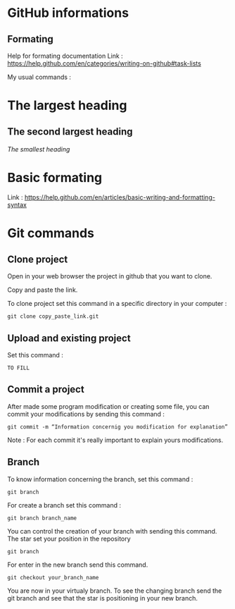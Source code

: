 # GitHub informations

## Formating
Help for formating documentation
Link : https://help.github.com/en/categories/writing-on-github#task-lists

My usual commands :
# The largest heading
## The second largest heading
###### The smallest heading

# Basic formating
Link : https://help.github.com/en/articles/basic-writing-and-formatting-syntax

# Git commands

## Clone project

Open in your web browser the project in github that you want to clone.

Copy and paste the link.

To clone project set this command in a specific directory in your computer :
```
git clone copy_paste_link.git
```
## Upload and existing project

Set this command :
```
TO FILL
```

## Commit a project

After made some program modification or creating some file, you can commit your modifications by sending this command :

```
git commit -m “Information concernig you modification for explanation”    
```
Note : For each commit it's really important to explain yours modifications.


## Branch

To know information concerning the branch, set this command :
```
git branch
```

For create a branch set this command :
```
git branch branch_name
```

You can control the creation of your branch with sending this command.
The star set your position in the repository
```
git branch
```

For enter in the new branch send this command.
```
git checkout your_branch_name
```
You are now in your virtualy branch. To see the changing branch send the git branch and see that the star is positioning in your new branch.
